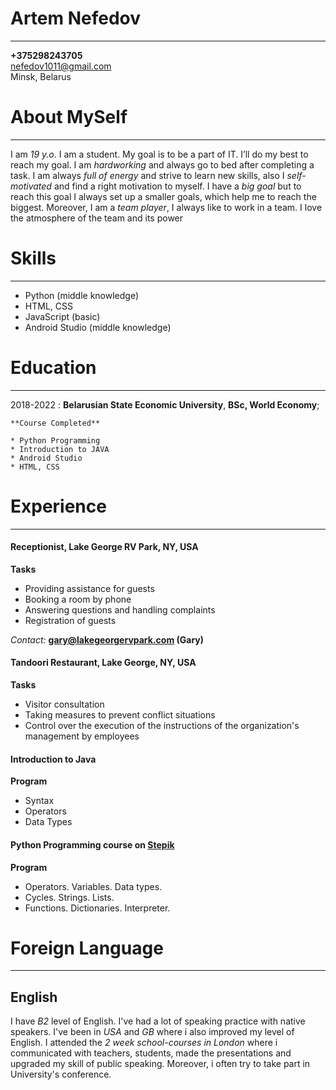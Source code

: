 Artem Nefedov
============

-------------------     ----------------------------
**+375298243705**                  
nefedov1011@gmail.com                       
Minsk, Belarus                       

# About MySelf
-------------------     ----------------------------
I am *19 y.o*. I am a student. My goal is to be a part of IT. I’ll do my best to reach my goal. I am *hardworking* and always go to bed after completing a task. I am always *full of energy* and strive to learn new skills, also I *self-motivated* and find a right motivation to myself. I have a *big goal* but to reach this goal I always set up a smaller goals, which help me to reach the biggest. Moreover, I am a *team player*, I always like to work in a team. I love the atmosphere of the team and its power

# Skills
-------------------     ----------------------------
* Python (middle knowledge)
* HTML, CSS
* JavaScript (basic)
* Android Studio (middle knowledge)

# Education
-------------------     ----------------------------

2018-2022 
:   **Belarusian State Economic University**, **BSc, World Economy**; 

    **Course Completed** 
    
    * Python Programming
    * Introduction to JAVA
    * Android Studio
    * HTML, CSS

# Experience
-------------------     ----------------------------

#### **Receptionist, Lake George RV Park, NY, USA**

**Tasks**
* Providing assistance for guests
* Booking a room by phone
* Answering questions and handling complaints
* Registration of guests

*Contact:* **gary@lakegeorgervpark.com (Gary)**

#### **Tandoori Restaurant, Lake George, NY, USA**

**Tasks**
* Visitor consultation
* Taking measures to prevent conflict situations
* Control over the execution of the instructions of the organization's management by employees

#### **Introduction to Java**

**Program**
* Syntax
* Operators
* Data Types

#### **Python Programming course on [Stepik](https://stepik.org/course/67/syllabus)**

**Program**
* Operators. Variables. Data types.
* Cycles. Strings. Lists.
* Functions. Dictionaries. Interpreter.

# Foreign Language
----------------------------------------

## **English**
I have *B2* level of English. I've had a lot of speaking practice with native speakers. I've been in *USA* and *GB* where i also improved my level of English.  I attended the *2 week school-courses in London* where i communicated with teachers, students, made the presentations and upgraded my skill of public speaking. Moreover, i often try to take part in University's conference.

